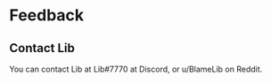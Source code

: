 # Feedback  
  
## Contact Lib  
  
You can contact Lib at Lib#7770 at Discord, or u/BlameLib on Reddit.   
  
  